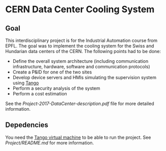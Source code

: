 # CERN Data Center Cooling System

## Goal
This interdisciplinary project is for the Industrial Automation course from EPFL. The goal was to implement the cooling system for the Swiss and Hundarian data centers of the CERN.
The following points had to be done:
- Define the overall system architecture (including communication infrastructure, hardware, software and communication protocols)
- Create a P&ID for one of the two sites
- Develop device servers and HMIs simulating the supervision system using [Tango](http://www.tango-controls.org/)
- Perform a security analysis of the system
- Perform a cost estimation

See the *Project-2017-DataCenter-description.pdf* file for more detailed information.

## Depedencies
You need the [Tango virtual machine](http://www.tango-controls.org/downloads/virtual-machine/) to be able to run the project. See *Project/README.md* for more information.
